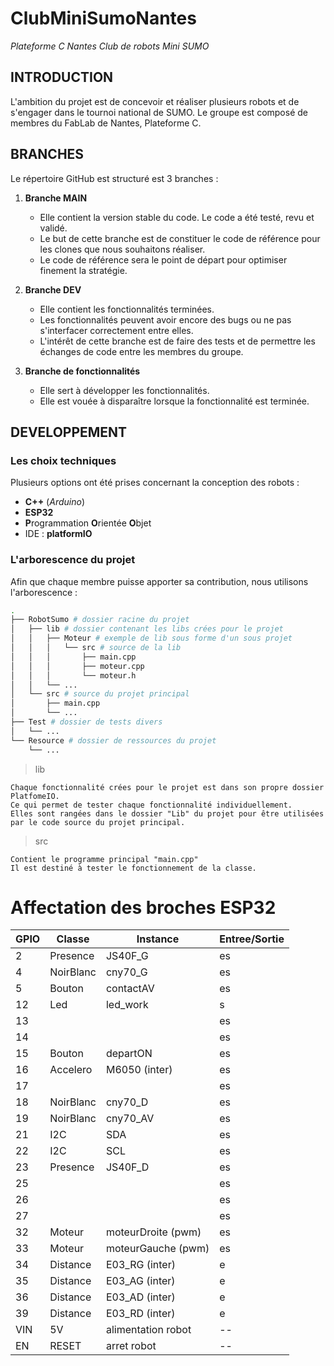 # ClubMiniSumoNantes
_Plateforme C Nantes Club de robots Mini SUMO_

## INTRODUCTION
L'ambition du projet est de concevoir et réaliser plusieurs robots et de s'engager dans le tournoi national de SUMO.
Le groupe est composé de membres du FabLab de Nantes, Plateforme C.


## BRANCHES
Le répertoire GitHub est structuré est 3 branches :
1. **Branche MAIN**
    - Elle contient la version stable du code. Le code a été testé, revu et validé.
    - Le but de cette branche est de constituer le code de référence pour les clones que nous souhaitons réaliser.
    - Le code de référence sera le point de départ pour optimiser finement la stratégie.

2. **Branche DEV**
    - Elle contient les fonctionnalités terminées.
    - Les fonctionnalités peuvent avoir encore des bugs ou ne pas s'interfacer correctement entre elles.
    - L'intérêt de cette branche est de faire des tests et de permettre les échanges de code entre les membres du groupe.

3. **Branche de fonctionnalités**
    - Elle sert à développer les fonctionnalités.
    - Elle est vouée à disparaître lorsque la fonctionnalité est terminée.

  
## DEVELOPPEMENT
### Les choix techniques
Plusieurs options ont été prises concernant la conception des robots :
- **C++** (*Arduino*)
- **ESP32**
- **P**rogrammation **O**rientée **O**bjet
- IDE : **platformIO**
  
### L'arborescence du projet
Afin que chaque membre puisse apporter sa contribution, nous utilisons l'arborescence :

```bash
.
├── RobotSumo # dossier racine du projet
│   ├── lib # dossier contenant les libs crées pour le projet
│   │   ├── Moteur # exemple de lib sous forme d'un sous projet
│   │   │   └── src # source de la lib
│   │   │       ├── main.cpp
│   │   │       ├── moteur.cpp
│   │   │       └── moteur.h
│   │   └── ...
│   └── src # source du projet principal
│       ├── main.cpp
│       └── ...
├── Test # dossier de tests divers
│   └── ...
└── Resource # dossier de ressources du projet
    └── ...
```


> lib

    Chaque fonctionnalité crées pour le projet est dans son propre dossier PlatfomeIO.
    Ce qui permet de tester chaque fonctionnalité individuellement.
    Elles sont rangées dans le dossier "Lib" du projet pour être utilisées par le code source du projet principal.

> src

    Contient le programme principal "main.cpp"
    Il est destiné à tester le fonctionnement de la classe.

# Affectation des broches ESP32

GPIO | Classe | Instance | Entree/Sortie
----- | ----- | ----- | -----
 2 | Presence | JS40F_G | es
 4 | NoirBlanc | cny70_G | es
 5 | Bouton | contactAV | es
12 | Led | led_work | s
13 | | | es
14 | | | es
15 | Bouton | departON | es
16 | Accelero | M6050 (inter) | es
17 | | | es
18 | NoirBlanc | cny70_D | es
19 | NoirBlanc | cny70_AV | es
21 | I2C | SDA | es
22 | I2C | SCL | es
23 | Presence | JS40F_D | es
25 | | | es
26 | | | es
27 | | | es
32 | Moteur | moteurDroite (pwm) | es
33 | Moteur | moteurGauche (pwm) | es
34 | Distance | E03_RG (inter) | e
35 | Distance | E03_AG (inter) | e
36 | Distance | E03_AD (inter) | e
39 | Distance | E03_RD (inter) | e
VIN | 5V | alimentation robot | --
EN | RESET | arret robot | --
